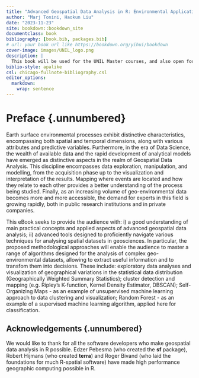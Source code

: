 ```yaml
---
title: "Advanced Geospatial Data Analysis in R: Environmental Application"
author: "Marj Tonini, Haokun Liu"
date: "2023-11-23"
site: bookdown::bookdown_site
documentclass: book
bibliography: [book.bib, packages.bib]
# url: your book url like https://bookdown.org/yihui/bookdown
cover-image: images/UNIL_logo.png
description: |
  This book will be used for the UNIL Master courses, and also open for the publich who are interested in. 
biblio-style: apalike
csl: chicago-fullnote-bibliography.csl
editor_options: 
  markdown: 
    wrap: sentence
---
```


# Preface {.unnumbered}

Earth surface environmental processes exhibit distinctive characteristics, encompassing both spatial and temporal dimensions, along with various attributes and predictive variables. Furthermore, in the era of Data Science, the wealth of available data and the rapid development of analytical models have emerged as distinctive aspects in the realm of Geospatial Data Analysis. This discipline encompasses data exploration, manipulation, and modelling, from the acquisition phase up to the visualization and interpretation of the results. Mapping where events are located and how they relate to each other provides a better understanding of the process being studied. Finally, as an increasing volume of geo-environmental data becomes more and more accessible, the demand for experts in this field is growing rapidly, both in public research institutions and in private companies. 

This eBook seeks to provide the audience with: i) a good understanding of main practical concepts and applied aspects of advanced geospatial data analysis; ii) advanced tools designed to proficiently navigate various techniques for analysing spatial datasets in geosciences.
In particular, the proposed methodological approaches will enable the audience to master a range of algorithms designed for the analysis of complex geo-environmental datasets, allowing to extract useful information and to transfom them into decisions. These include: exploratory data analyses and visualization of geographical variations in the statistical data distribution (Geographically Weighted Summary Statistics); cluster detection and mapping (e.g. Ripley’s K-function, Kernel Density Estimator, DBSCAN); Self-Organizing Maps - as an example of unsupervised machine learning approach to data clustering and visualization; Random Forest - as an example of a supervised machine learning algorithm, applied here for classification.

## Acknowledgements {.unnumbered}

We would like to thank for all the software developers who make geospatial data analysis in R possible.
Edzer Pebesma (who created the **sf** package), Robert Hijmans (who created **terra**) and Roger Bivand (who laid the foundations for much R-spatial software) have made high performance geographic computing possible in R.
